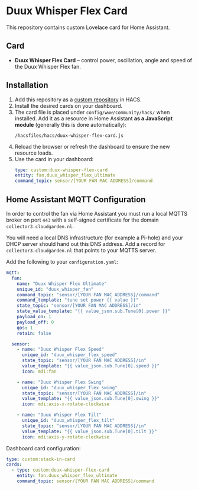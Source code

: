 # Duux Whisper Flex Card

This repository contains custom Lovelace card for Home Assistant.

## Card

- **Duux Whisper Flex Card** – control power, oscillation, angle and speed of the Duux Whisper Flex fan.

## Installation

1. Add this repository as a [custom repository]([https://hacs.xyz/docs/setup/download](https://www.hacs.xyz/docs/faq/custom_repositories/)) in HACS.
2. Install the desired cards on your dashboard.
3. The card file is placed under `config/www/community/hacs/` when installed.  Add it as a resource in Home Assistant **as a JavaScript module** (generally this is done automatically):
   ```
   /hacsfiles/hacs/duux-whisper-flex-card.js
   ```
4. Reload the browser or refresh the dashboard to ensure the new resource loads.
5. Use the card in your dashboard:
   ```yaml
   type: custom:duux-whisper-flex-card
   entity: fan.duux_whisper_flex_ultimate
   command_topic: sensor/[YOUR FAN MAC ADDRESS]/command
   ```

## Home Assistant MQTT Configuration

In order to control the fan via Home Assistant you must run a local MQTTS
broker on port `443` with a self-signed certificate for the domain
`collector3.cloudgarden.nl`.

You will need a local DNS infrastructure (for example a Pi-hole) and your DHCP
server should hand out this DNS address.  Add a record for
`collector3.cloudgarden.nl` that points to your MQTTS server.

Add the following to your `configuration.yaml`:

```yaml
mqtt:
  fan:
    name: "Duux Whisper Flex Ultimate"
    unique_id: "duux_whisper_fan"
    command_topic: "sensor/[YOUR FAN MAC ADDRESS]/command"
    command_template: "tune set power {{ value }}"
    state_topic: "sensor/[YOUR FAN MAC ADDRESS]/in"
    state_value_template: "{{ value_json.sub.Tune[0].power }}"
    payload_on: 1
    payload_off: 0
    qos: 1
    retain: false

  sensor:
    - name: "Duux Whisper Flex Speed"
      unique_id: "duux_whisper_flex_speed"
      state_topic: "sensor/[YOUR FAN MAC ADDRESS]/in"
      value_template: "{{ value_json.sub.Tune[0].speed }}"
      icon: mdi:fan

    - name: "Duux Whisper Flex Swing"
      unique_id: "duux_whisper_flex_swing"
      state_topic: "sensor/[YOUR FAN MAC ADDRESS]/in"
      value_template: "{{ value_json.sub.Tune[0].swing }}"
      icon: mdi:axis-x-rotate-clockwise

    - name: "Duux Whisper Flex Tilt"
      unique_id: "duux_whisper_flex_tilt"
      state_topic: "sensor/[YOUR FAN MAC ADDRESS]/in"
      value_template: "{{ value_json.sub.Tune[0].tilt }}"
      icon: mdi:axis-y-rotate-clockwise
```

Dashboard card configuration:

```yaml
type: custom:stack-in-card
cards:
  - type: custom:duux-whisper-flex-card
    entity: fan.duux_whisper_flex_ultimate
    command_topic: sensor/[YOUR FAN MAC ADDRESS]/command
```
